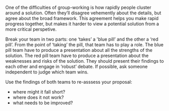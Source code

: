One of the difficulties of group-working is how rapidly people cluster around a solution. Often they’ll disagree vehemently about the details, but agree about the broad framework. This agreement helps you make rapid progress together, but makes it harder to view a potential solution from a more critical perspetive.

Break your team in two parts: one ‘takes’ a 'blue pill’ and the other a ‘red pill’. From the point of ‘taking’ the pill, that team has to play a role. The blue pill team have to produce a presentation about all the strengths of the solution. The red pill team have to produce a presentation about the weaknesses and risks of the solution. They should present their findings to each other and engage in ‘robust’ debate. If possible, ask someone independent to judge which team wins.

Use the findings of both teams to re-asssess your proposal:<br />
<ul><li>where might it fall short?</li>
<li>where does it not work?</li>
<li>what needs to be improved?</li></ul>
